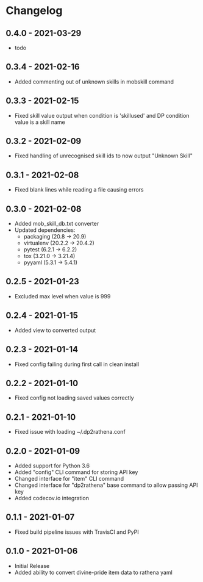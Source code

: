 Changelog
=========

0.4.0 - 2021-03-29
------------------
* todo

0.3.4 - 2021-02-16
------------------
* Added commenting out of unknown skills in mobskill command

0.3.3 - 2021-02-15
------------------
* Fixed skill value output when condition is 'skillused' and DP condition value is a skill name

0.3.2 - 2021-02-09
------------------
* Fixed handling of unrecognised skill ids to now output "Unknown Skill"

0.3.1 - 2021-02-08
------------------
* Fixed blank lines while reading a file causing errors

0.3.0 - 2021-02-08
------------------
* Added mob_skill_db.txt converter
* Updated dependencies:
    - packaging (20.8 -> 20.9)
    - virtualenv (20.2.2 -> 20.4.2)
    - pytest (6.2.1 -> 6.2.2)
    - tox (3.21.0 -> 3.21.4)
    - pyyaml (5.3.1 -> 5.4.1)

0.2.5 - 2021-01-23
------------------
* Excluded max level when value is 999

0.2.4 - 2021-01-15
------------------
* Added view to converted output

0.2.3 - 2021-01-14
------------------
* Fixed config failing during first call in clean install

0.2.2 - 2021-01-10
------------------
* Fixed config not loading saved values correctly

0.2.1 - 2021-01-10
------------------
* Fixed issue with loading ~/.dp2rathena.conf

0.2.0 - 2021-01-09
------------------
* Added support for Python 3.6
* Added "config" CLI command for storing API key
* Changed interface for "item" CLI command
* Changed interface for "dp2rathena" base command to allow passing API key
* Added codecov.io integration

0.1.1 - 2021-01-07
------------------
* Fixed build pipeline issues with TravisCI and PyPI

0.1.0 - 2021-01-06
------------------
* Initial Release
* Added ability to convert divine-pride item data to rathena yaml
